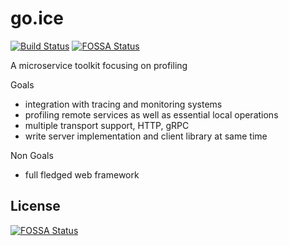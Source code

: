# go.ice

[![Build Status](https://travis-ci.org/at15/go.ice.svg?branch=master)](https://travis-ci.org/at15/go.ice)
[![FOSSA Status](https://app.fossa.io/api/projects/git%2Bgithub.com%2Fat15%2Fgo.ice.svg?type=shield)](https://app.fossa.io/projects/git%2Bgithub.com%2Fat15%2Fgo.ice?ref=badge_shield)

A microservice toolkit focusing on profiling

Goals

- integration with tracing and monitoring systems
- profiling remote services as well as essential local operations
- multiple transport support, HTTP, gRPC
- write server implementation and client library at same time

Non Goals

- full fledged web framework

## License
[![FOSSA Status](https://app.fossa.io/api/projects/git%2Bgithub.com%2Fat15%2Fgo.ice.svg?type=large)](https://app.fossa.io/projects/git%2Bgithub.com%2Fat15%2Fgo.ice?ref=badge_large)